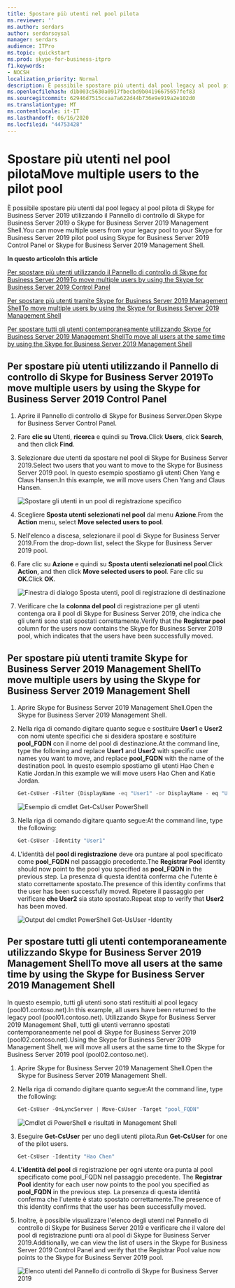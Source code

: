 ```yaml
---
title: Spostare più utenti nel pool pilota
ms.reviewer: ''
ms.author: serdars
author: serdarsoysal
manager: serdars
audience: ITPro
ms.topic: quickstart
ms.prod: skype-for-business-itpro
f1.keywords:
- NOCSH
localization_priority: Normal
description: È possibile spostare più utenti dal pool legacy al pool pilota di Skype for Business Server 2019 utilizzando il Pannello di controllo di Skype for Business Server 2019 o Skype for Business Server 2019 Management Shell.
ms.openlocfilehash: d1b003c5630a0917fbecbd9b04196675657fef83
ms.sourcegitcommit: 62946d7515ccaa7a622d44b736e9e919a2e102d0
ms.translationtype: MT
ms.contentlocale: it-IT
ms.lasthandoff: 06/16/2020
ms.locfileid: "44753428"
---
```

# <a name="move-multiple-users-to-the-pilot-pool"></a><span data-ttu-id="2bdf2-103">Spostare più utenti nel pool pilota</span><span class="sxs-lookup"><span data-stu-id="2bdf2-103">Move multiple users to the pilot pool</span></span>

<span data-ttu-id="2bdf2-104">È possibile spostare più utenti dal pool legacy al pool pilota di Skype for Business Server 2019 utilizzando il Pannello di controllo di Skype for Business Server 2019 o Skype for Business Server 2019 Management Shell.</span><span class="sxs-lookup"><span data-stu-id="2bdf2-104">You can move multiple users from your legacy pool to your Skype for Business Server 2019 pilot pool using Skype for Business Server 2019 Control Panel or Skype for Business Server 2019 Management Shell.</span></span>

 <span data-ttu-id="2bdf2-105">**In questo articolo**</span><span class="sxs-lookup"><span data-stu-id="2bdf2-105">**In this article**</span></span>
  
[<span data-ttu-id="2bdf2-106">Per spostare più utenti utilizzando il Pannello di controllo di Skype for Business Server 2019</span><span class="sxs-lookup"><span data-stu-id="2bdf2-106">To move multiple users by using the Skype for Business Server 2019 Control Panel</span></span>](#sectionSection0)
  
[<span data-ttu-id="2bdf2-107">Per spostare più utenti tramite Skype for Business Server 2019 Management Shell</span><span class="sxs-lookup"><span data-stu-id="2bdf2-107">To move multiple users by using the Skype for Business Server 2019 Management Shell</span></span>](#sectionSection1)
  
[<span data-ttu-id="2bdf2-108">Per spostare tutti gli utenti contemporaneamente utilizzando Skype for Business Server 2019 Management Shell</span><span class="sxs-lookup"><span data-stu-id="2bdf2-108">To move all users at the same time by using the Skype for Business Server 2019 Management Shell</span></span>](#sectionSection2)
  
  
## <a name="to-move-multiple-users-by-using-the-skype-for-business-server-2019-control-panel"></a><span data-ttu-id="2bdf2-109">Per spostare più utenti utilizzando il Pannello di controllo di Skype for Business Server 2019</span><span class="sxs-lookup"><span data-stu-id="2bdf2-109">To move multiple users by using the Skype for Business Server 2019 Control Panel</span></span>
<span data-ttu-id="2bdf2-110"><a name="sectionSection0"> </a></span><span class="sxs-lookup"><span data-stu-id="2bdf2-110"><a name="sectionSection0"> </a></span></span>

1. <span data-ttu-id="2bdf2-111">Aprire il Pannello di controllo di Skype for Business Server.</span><span class="sxs-lookup"><span data-stu-id="2bdf2-111">Open Skype for Business Server Control Panel.</span></span>
    
2. <span data-ttu-id="2bdf2-112">Fare **clic su** Utenti, **ricerca** e quindi su **Trova.**</span><span class="sxs-lookup"><span data-stu-id="2bdf2-112">Click **Users**, click **Search**, and then click **Find**.</span></span>
    
3. <span data-ttu-id="2bdf2-113">Selezionare due utenti da spostare nel pool di Skype for Business Server 2019.</span><span class="sxs-lookup"><span data-stu-id="2bdf2-113">Select two users that you want to move to the Skype for Business Server 2019 pool.</span></span> <span data-ttu-id="2bdf2-114">In questo esempio spostiamo gli utenti Chen Yang e Claus Hansen.</span><span class="sxs-lookup"><span data-stu-id="2bdf2-114">In this example, we will move users Chen Yang and Claus Hansen.</span></span>
    
     ![Spostare gli utenti in un pool di registrazione specifico](../media/Migration_LyncServer_CPanel_fromLyncServer2010_MoveMultipleUsersList.JPG)
  
4. <span data-ttu-id="2bdf2-116">Scegliere **Sposta utenti selezionati nel pool** dal menu **Azione**.</span><span class="sxs-lookup"><span data-stu-id="2bdf2-116">From the **Action** menu, select **Move selected users to pool**.</span></span>
    
5. <span data-ttu-id="2bdf2-117">Nell'elenco a discesa, selezionare il pool di Skype for Business Server 2019.</span><span class="sxs-lookup"><span data-stu-id="2bdf2-117">From the drop-down list, select the Skype for Business Server 2019 pool.</span></span>
    
6. <span data-ttu-id="2bdf2-118">Fare clic su **Azione** e quindi su **Sposta utenti selezionati nel pool**.</span><span class="sxs-lookup"><span data-stu-id="2bdf2-118">Click **Action**, and then click **Move selected users to pool**.</span></span> <span data-ttu-id="2bdf2-119">Fare clic su **OK**.</span><span class="sxs-lookup"><span data-stu-id="2bdf2-119">Click **OK**.</span></span>
    
     ![Finestra di dialogo Sposta utenti, pool di registrazione di destinazione](../media/Migration_LyncServer_from_LyncServer2010_CPanelMoveUserSelectPoolDialog.png)
  
7. <span data-ttu-id="2bdf2-121">Verificare che la **colonna del pool** di registrazione per gli utenti contenga ora il pool di Skype for Business Server 2019, che indica che gli utenti sono stati spostati correttamente.</span><span class="sxs-lookup"><span data-stu-id="2bdf2-121">Verify that the **Registrar pool** column for the users now contains the Skype for Business Server 2019 pool, which indicates that the users have been successfully moved.</span></span> 
    
## <a name="to-move-multiple-users-by-using-the-skype-for-business-server-2019-management-shell"></a><span data-ttu-id="2bdf2-122">Per spostare più utenti tramite Skype for Business Server 2019 Management Shell</span><span class="sxs-lookup"><span data-stu-id="2bdf2-122">To move multiple users by using the Skype for Business Server 2019 Management Shell</span></span>
<span data-ttu-id="2bdf2-123"><a name="sectionSection1"> </a></span><span class="sxs-lookup"><span data-stu-id="2bdf2-123"><a name="sectionSection1"> </a></span></span>

1. <span data-ttu-id="2bdf2-124">Aprire Skype for Business Server 2019 Management Shell.</span><span class="sxs-lookup"><span data-stu-id="2bdf2-124">Open the Skype for Business Server 2019 Management Shell.</span></span> 
    
2. <span data-ttu-id="2bdf2-125">Nella riga di comando digitare quanto segue e sostituire **User1** e **User2** con nomi utente specifici che si desidera spostare e sostituire **pool_FQDN** con il nome del pool di destinazione.</span><span class="sxs-lookup"><span data-stu-id="2bdf2-125">At the command line, type the following and replace **User1** and **User2** with specific user names you want to move, and replace **pool_FQDN** with the name of the destination pool.</span></span> <span data-ttu-id="2bdf2-126">In questo esempio spostiamo gli utenti Hao Chen e Katie Jordan.</span><span class="sxs-lookup"><span data-stu-id="2bdf2-126">In this example we will move users Hao Chen and Katie Jordan.</span></span> 
    
   ```PowerShell
   Get-CsUser -Filter {DisplayName -eq "User1" -or DisplayName - eq "User2"} | Move-CsUser -Target "pool_FQDN"
   ```

    ![Esempio di cmdlet Get-CsUser PowerShell](../media/Migration_LyncServer_from_LyncServer2010_move2users.jpg)
  
3. <span data-ttu-id="2bdf2-128">Nella riga di comando digitare quanto segue:</span><span class="sxs-lookup"><span data-stu-id="2bdf2-128">At the command line, type the following:</span></span> 
    
   ```PowerShell
   Get-CsUser -Identity "User1"
   ```

4. <span data-ttu-id="2bdf2-129">L'identità del **pool di registrazione** deve ora puntare al pool specificato come **pool_FQDN** nel passaggio precedente.</span><span class="sxs-lookup"><span data-stu-id="2bdf2-129">The **Registrar Pool** identity should now point to the pool you specified as **pool_FQDN** in the previous step.</span></span> <span data-ttu-id="2bdf2-130">La presenza di questa identità conferma che l'utente è stato correttamente spostato.</span><span class="sxs-lookup"><span data-stu-id="2bdf2-130">The presence of this identity confirms that the user has been successfully moved.</span></span> <span data-ttu-id="2bdf2-131">Ripetere il passaggio per verificare **che User2** sia stato spostato.</span><span class="sxs-lookup"><span data-stu-id="2bdf2-131">Repeat step to verify that **User2** has been moved.</span></span> 
    
     ![Output del cmdlet PowerShell Get-UsUser -Identity](../media/Migration_LyncServer_from_LyncServer2010_showuser.jpg)
  
## <a name="to-move-all-users-at-the-same-time-by-using-the-skype-for-business-server-2019-management-shell"></a><span data-ttu-id="2bdf2-133">Per spostare tutti gli utenti contemporaneamente utilizzando Skype for Business Server 2019 Management Shell</span><span class="sxs-lookup"><span data-stu-id="2bdf2-133">To move all users at the same time by using the Skype for Business Server 2019 Management Shell</span></span>
<span data-ttu-id="2bdf2-134"><a name="sectionSection2"> </a></span><span class="sxs-lookup"><span data-stu-id="2bdf2-134"><a name="sectionSection2"> </a></span></span>

<span data-ttu-id="2bdf2-135">In questo esempio, tutti gli utenti sono stati restituiti al pool legacy (pool01.contoso.net).</span><span class="sxs-lookup"><span data-stu-id="2bdf2-135">In this example, all users have been returned to the legacy pool (pool01.contoso.net).</span></span> <span data-ttu-id="2bdf2-136">Utilizzando Skype for Business Server 2019 Management Shell, tutti gli utenti verranno spostati contemporaneamente nel pool di Skype for Business Server 2019 (pool02.contoso.net).</span><span class="sxs-lookup"><span data-stu-id="2bdf2-136">Using the Skype for Business Server 2019 Management Shell, we will move all users at the same time to the Skype for Business Server 2019 pool (pool02.contoso.net).</span></span>
  
1. <span data-ttu-id="2bdf2-137">Aprire Skype for Business Server 2019 Management Shell.</span><span class="sxs-lookup"><span data-stu-id="2bdf2-137">Open the Skype for Business Server 2019 Management Shell.</span></span>
    
2. <span data-ttu-id="2bdf2-138">Nella riga di comando digitare quanto segue:</span><span class="sxs-lookup"><span data-stu-id="2bdf2-138">At the command line, type the following:</span></span> 
    
   ```PowerShell
   Get-CsUser -OnLyncServer | Move-CsUser -Target "pool_FQDN"
   ```

     ![Cmdlet di PowerShell e risultati in Management Shell](../media/Migration_LyncServer_CPanel_fromLyncServer2010_Move-CSUserMultipleAll.png)
  
3. <span data-ttu-id="2bdf2-140">Eseguire **Get-CsUser** per uno degli utenti pilota.</span><span class="sxs-lookup"><span data-stu-id="2bdf2-140">Run **Get-CsUser** for one of the pilot users.</span></span> 
    
   ```PowerShell
   Get-CsUser -Identity "Hao Chen"
   ```

4. <span data-ttu-id="2bdf2-141">**L'identità del pool** di registrazione per ogni utente ora punta al pool specificato come pool_FQDN nel passaggio precedente. </span><span class="sxs-lookup"><span data-stu-id="2bdf2-141">The **Registrar Pool** identity for each user now points to the pool you specified as **pool_FQDN** in the previous step.</span></span> <span data-ttu-id="2bdf2-142">La presenza di questa identità conferma che l'utente è stato spostato correttamente.</span><span class="sxs-lookup"><span data-stu-id="2bdf2-142">The presence of this identity confirms that the user has been successfully moved.</span></span> 
    
5. <span data-ttu-id="2bdf2-143">Inoltre, è possibile visualizzare l'elenco degli utenti nel Pannello di controllo di Skype for Business Server 2019 e verificare che il valore del pool di registrazione punti ora al pool di Skype for Business Server 2019.</span><span class="sxs-lookup"><span data-stu-id="2bdf2-143">Additionally, we can view the list of users in the Skype for Business Server 2019 Control Panel and verify that the Registrar Pool value now points to the Skype for Business Server 2019 pool.</span></span>
    
     ![Elenco utenti del Pannello di controllo di Skype for Business Server 2019](../media/Migration_LyncServer_CPanel_fromLyncServer2010_Move-CSUserVerifyHao.JPG)
  

